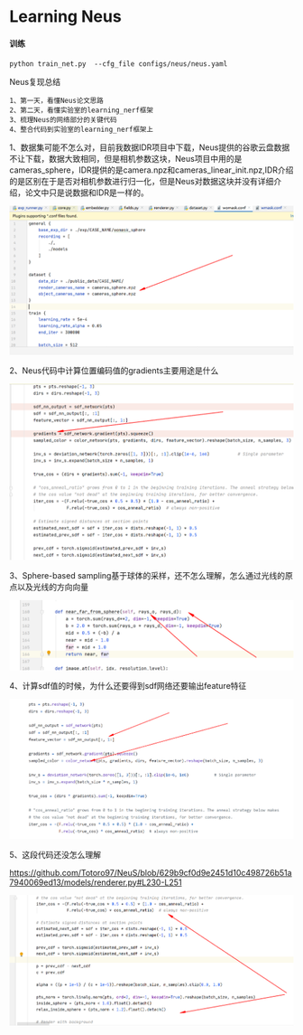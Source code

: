 # Learning Neus

#### 训练

```
python train_net.py  --cfg_file configs/neus/neus.yaml
```

Neus复现总结

```
1、第一天，看懂Neus论文思路
2、第二天，看懂实验室的learning_nerf框架
3、梳理Neus的网络部分的关键代码
4、整合代码到实验室的learning_nerf框架上
```

1、数据集可能不怎么对，目前我数据IDR项目中下载，Neus提供的谷歌云盘数据不让下载，数据大致相同，但是相机参数这块，Neus项目中用的是cameras_sphere，IDR提供的是camera.npz和cameras_linear_init.npz,IDR介绍的是区别在于是否对相机参数进行归一化，但是Neus对数据这块并没有详细介绍，论文中只是说数据和IDR是一样的。

![image-20231119161928700](README.assets/image-20231119161928700.png)

2、Neus代码中计算位置编码值的gradients主要用途是什么

![image-20231119223534456](README.assets/image-20231119223534456.png)

3、Sphere-based sampling基于球体的采样，还不怎么理解，怎么通过光线的原点以及光线的方向向量

![image-20231122210830635](README.assets/image-20231122210830635.png)

4、计算sdf值的时候，为什么还要得到sdf网络还要输出feature特征

![image-20231122213021824](README.assets/image-20231122213021824.png)

5、这段代码还没怎么理解

https://github.com/Totoro97/NeuS/blob/629b9cf0d9e2451d10c498726b51a7940069ed13/models/renderer.py#L230-L251

![image-20231122214744406](README.assets/image-20231122214744406.png)
